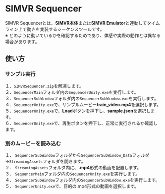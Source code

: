 ﻿SIMVR Sequencer
==================
SIMVR Sequencerとは、**SIMVR本体**または**SIMVR Emulator**と連動してタイムライン上で動きを実装するシーケンスツールです。  
※ どのように動いているかを確認するためであり、体感や実際の動作とは異なる場合があります。

## 使い方
### サンプル実行
１．`SIMVRSequencer.zip`を解凍します。  
２．`SequencerMain`フォルダ内の`SequencerUnity.exe`を実行します。  
３．`SequencerSubWindow`フォルダ内の`SequencerSubWindow.exe`を実行します。  
４．`SequencerUnity.exe`で、サンプルムービー**train_video.mp4**を選択します。  
５．`SequencerUnity.exe`で、**Load**ボタンを押下し、**sample.json**を選択します。  
６．`SequencerUnity.exe`で、再生ボタンを押下し、正常に実行されるか確認します。

### 別のムービーを読み込む
１． `SequencerSubWindow`フォルダから`SequencerSubWindow_Data`フォルダ→`StreamingAssets`フォルダを開きます。  
２． `StreamingAssets`フォルダ内に、**.mp4**形式の動画を配置します。  
３． `SequencerMain`フォルダ内の`SequencerUnity.exe`を実行します。  
４． `SequencerSubWindow`フォルダ内の`SequencerSubWindow.exe`を実行します。  
５． `SequencerUnity.exe`で、目的の.mp4形式の動画を選択します。  